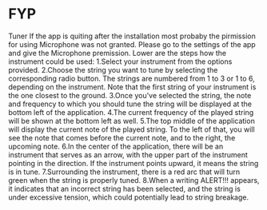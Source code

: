 # FYP
Tuner
If the app is quiting after the installation most probaby the pirmission for using Microphone was not granted. Please go to the settings of the app and give the Microphone premission.
Lower are the steps how the instrument could be used:
1.Select your instrument from the options provided.
2.Choose the string you want to tune by selecting the corresponding radio button. The strings are numbered from 1 to 3 or 1 to 6, depending on the instrument. Note that the first string of your instrument is the one closest to the ground.
3.Once you\'ve selected the string, the note and frequency to which you should tune the string will be displayed at the bottom left of the application.
4.The current frequency of the played string will be shown at the bottom left as well.
5.The top middle of the application will display the current note of the played string. To the left of that, you will see the note that comes before the current note, and to the right, the upcoming note.
6.In the center of the application, there will be an instrument that serves as an arrow, with the upper part of the instrument pointing in the direction. If the instrument points upward, it means the string is in tune.
7.Surrounding the instrument, there is a red arc that will turn green when the string is properly tuned.
8.When a writing ALERT!!! appears, it indicates that an incorrect string has been selected, and the string is under excessive tension, which could potentially lead to string breakage.
